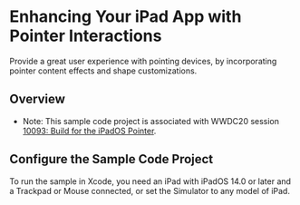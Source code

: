 # Enhancing Your iPad App with Pointer Interactions

Provide a great user experience with pointing devices, by incorporating pointer content effects and shape customizations.

## Overview

- Note: This sample code project is associated with WWDC20 session [10093: Build for the iPadOS Pointer](https://developer.apple.com/wwdc20/10093/).

## Configure the Sample Code Project

To run the sample in Xcode, you need an iPad with iPadOS 14.0 or later and a Trackpad or Mouse connected, or set the Simulator to any model of iPad.